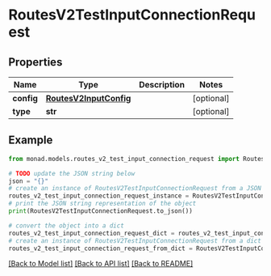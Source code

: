 # RoutesV2TestInputConnectionRequest


## Properties

Name | Type | Description | Notes
------------ | ------------- | ------------- | -------------
**config** | [**RoutesV2InputConfig**](RoutesV2InputConfig.md) |  | [optional] 
**type** | **str** |  | [optional] 

## Example

```python
from monad.models.routes_v2_test_input_connection_request import RoutesV2TestInputConnectionRequest

# TODO update the JSON string below
json = "{}"
# create an instance of RoutesV2TestInputConnectionRequest from a JSON string
routes_v2_test_input_connection_request_instance = RoutesV2TestInputConnectionRequest.from_json(json)
# print the JSON string representation of the object
print(RoutesV2TestInputConnectionRequest.to_json())

# convert the object into a dict
routes_v2_test_input_connection_request_dict = routes_v2_test_input_connection_request_instance.to_dict()
# create an instance of RoutesV2TestInputConnectionRequest from a dict
routes_v2_test_input_connection_request_from_dict = RoutesV2TestInputConnectionRequest.from_dict(routes_v2_test_input_connection_request_dict)
```
[[Back to Model list]](../README.md#documentation-for-models) [[Back to API list]](../README.md#documentation-for-api-endpoints) [[Back to README]](../README.md)


